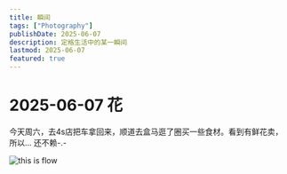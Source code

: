 ```yaml
---
title: 瞬间
tags: ["Photography"]
publishDate: 2025-06-07
description: 定格生活中的某一瞬间
lastmod: 2025-06-07
featured: true
---
```


# 2025-06-07 花
今天周六，去4s店把车拿回来，顺道去盒马逛了圈买一些食材。看到有鲜花卖，所以... 还不赖-.-

![this is flow](../public/static/photos/RandomShooting/20250607flow1.jpg "Flow")